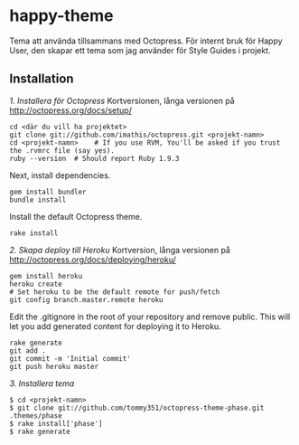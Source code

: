 happy-theme
===========

Tema att använda tillsammans med Octopress. För internt bruk för Happy User, den skapar ett tema som jag använder för Style Guides i projekt.

## Installation

*1. Installera för Octopress* Kortversionen, långa versionen på http://octopress.org/docs/setup/

```
cd <där du vill ha projektet>
git clone git://github.com/imathis/octopress.git <projekt-namn>
cd <projekt-namn>    # If you use RVM, You'll be asked if you trust the .rvmrc file (say yes).
ruby --version  # Should report Ruby 1.9.3
```

Next, install dependencies.

```
gem install bundler
bundle install
```

Install the default Octopress theme.

```
rake install
```

*2. Skapa deploy till Heroku* Kortversion, långa versionen på http://octopress.org/docs/deploying/heroku/

```
gem install heroku
heroku create
# Set heroku to be the default remote for push/fetch
git config branch.master.remote heroku
```

Edit the .gitignore in the root of your repository and remove public. This will let you add generated content for deploying it to Heroku.

```
rake generate
git add .
git commit -m 'Initial commit'
git push heroku master
```

*3. Installera tema*

```
$ cd <projekt-namn>
$ git clone git://github.com/tommy351/octopress-theme-phase.git .themes/phase
$ rake install['phase']
$ rake generate
```


